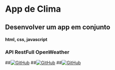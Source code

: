 # App de Clima


## Desenvolver um app em conjunto

#### html, css, javascript
### API RestFull OpenWeather

##[![GitHub](https://img.shields.io/badge/GitHub-100000?style=for-the-badge&logo=github&logoColor=white)](https://github.com/brunoramalho01)
##[![GitHub](https://img.shields.io/badge/GitHub-100000?style=for-the-badge&logo=github&logoColor=white)](https://github.com/SandroWeber02)
##[![GitHub](https://img.shields.io/badge/GitHub-100000?style=for-the-badge&logo=github&logoColor=white)](https://github.com/Sevennx)



